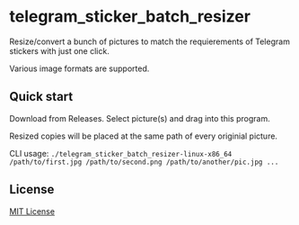 # telegram_sticker_batch_resizer
Resize/convert a bunch of pictures to match the requierements of Telegram stickers with just one click.

Various image formats are supported.

## Quick start
Download from Releases. Select picture(s) and drag into this program.

Resized copies will be placed at the same path of every originial picture.

CLI usage: `./telegram_sticker_batch_resizer-linux-x86_64 /path/to/first.jpg /path/to/second.png /path/to/another/pic.jpg ...`

## License
[MIT License](https://opensource.org/licenses/MIT)
